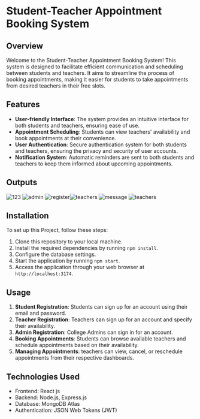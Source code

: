 

# Student-Teacher Appointment Booking System

## Overview
Welcome to the Student-Teacher Appointment Booking System! This system is designed to facilitate efficient communication and scheduling between students and teachers. It aims to streamline the process of booking appointments, making it easier for students to take appointments from desired teachers in their free slots.
## Features
- **User-friendly Interface**: The system provides an intuitive interface for both students and teachers, ensuring ease of use.
- **Appointment Scheduling**: Students can view teachers' availability and book appointments at their convenience.
- **User Authentication**: Secure authentication system for both students and teachers, ensuring the privacy and security of user accounts.
- **Notification System**: Automatic reminders are sent to both students and teachers to keep them informed about upcoming appointments.

## Outputs
![123](https://github.com/shubham-shinde-442/Student-Appointment-Booking-System/assets/123376721/329ed6a8-4317-407d-8b13-606693f20798)
![admin](https://github.com/shubham-shinde-442/Student-Appointment-Booking-System/assets/123376721/62bd52f3-557b-47c6-baca-4f4a17711f72)
![register](https://github.com/shubham-shinde-442/Student-Appointment-Booking-System/assets/123376721/1ba95f0d-d50c-47f4-9930-6a303c5263c1)![teachers](https://github.com/shubham-shinde-442/Student-Appointment-Booking-System/assets/123376721/acdf5d4c-7402-4684-8185-d5f5ed2b9321)
![message](https://github.com/shubham-shinde-442/Student-Appointment-Booking-System/assets/123376721/2445cc5a-d523-4d87-8261-f2592472cc1f)
![teachers](https://github.com/shubham-shinde-442/Student-Appointment-Booking-System/assets/123376721/84494733-62b4-47c0-b2da-04bbbd67f64b)




## Installation
To set up this Project, follow these steps:
1. Clone this repository to your local machine.
2. Install the required dependencies by running `npm install`.
3. Configure the database settings.
4. Start the application by running `npm start`.
5. Access the application through your web browser at `http://localhost:3174`.

## Usage
1. **Student Registration**: Students can sign up for an account using their email and password.
2. **Teacher Registration**: Teachers can sign up for an account and specify their availability.
2. **Admin Registration**: College Admins can sign in for an account.
3. **Booking Appointments**: Students can browse available teachers and schedule appointments based on their availability.
4. **Managing Appointments**: teachers can view, cancel, or reschedule appointments from their respective dashboards.


## Technologies Used
- Frontend: React js
- Backend: Node.js, Express.js
- Database: MongoDB Atlas
- Authentication: JSON Web Tokens (JWT)
